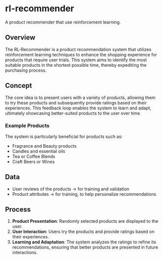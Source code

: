 # rl-recommender
A product recommender that use reinforcement learning.

## Overview
The RL-Recommender is a product recommendation system that utilizes reinforcement learning techniques to enhance the shopping experience for products that require user trials. This system aims to identify the most suitable products in the shortest possible time, thereby expediting the purchasing process.

## Concept
The core idea is to present users with a variety of products, allowing them to try these products and subsequently provide ratings based on their experiences. This feedback loop enables the system to learn and adapt, ultimately showcasing better-suited products to the user over time.

### Example Products
The system is particularly beneficial for products such as:
- Fragrance and Beauty products
- Candles and essential oils
- Tea or Coffee Blends
- Craft Beers or Wines

## Data
- User reviews of the products -> for training and validation
- Product attributes -> for training, to help personalize recommendations

## Process
1. **Product Presentation**: Randomly selected products are displayed to the user.
2. **User Interaction**: Users try the products and provide ratings based on their experiences.
3. **Learning and Adaptation**: The system analyzes the ratings to refine its recommendations, ensuring that better products are presented in future interactions.

